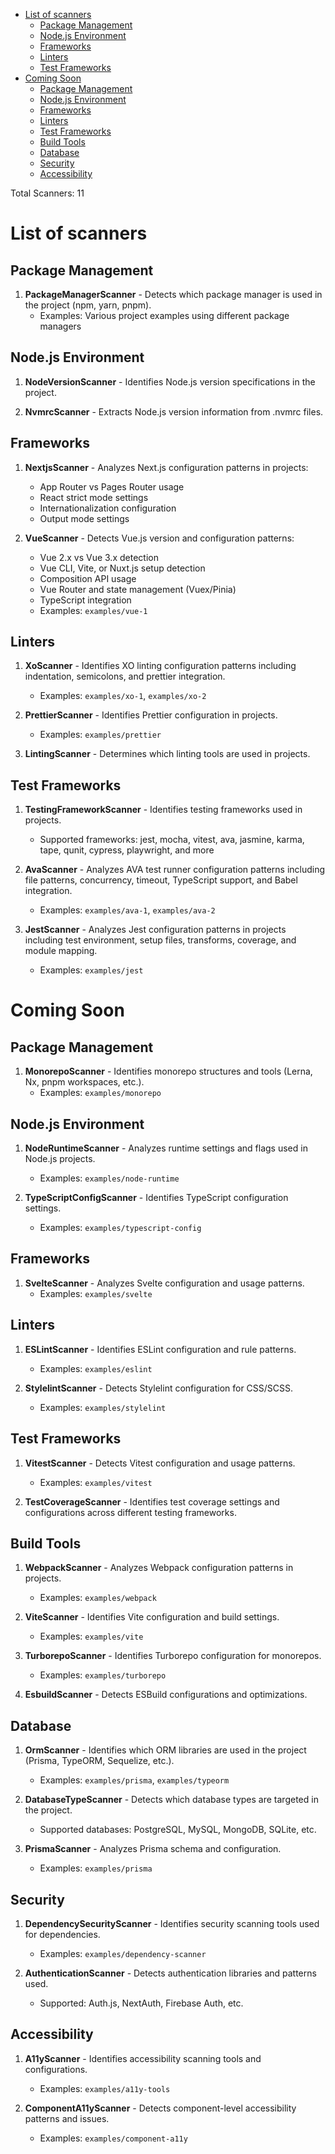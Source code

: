 - [List of scanners](#list-of-scanners)
  - [Package Management](#package-management)
  - [Node.js Environment](#nodejs-environment)
  - [Frameworks](#frameworks)
  - [Linters](#linters)
  - [Test Frameworks](#test-frameworks)
- [Coming Soon](#coming-soon)
  - [Package Management](#package-management-1)
  - [Node.js Environment](#nodejs-environment-1)
  - [Frameworks](#frameworks-1)
  - [Linters](#linters-1)
  - [Test Frameworks](#test-frameworks-1)
  - [Build Tools](#build-tools)
  - [Database](#database)
  - [Security](#security)
  - [Accessibility](#accessibility)


Total Scanners: 11

# List of scanners

## Package Management

1. **PackageManagerScanner** - Detects which package manager is used in the project (npm, yarn, pnpm).
   - Examples: Various project examples using different package managers

## Node.js Environment

1. **NodeVersionScanner** - Identifies Node.js version specifications in the project.
   
2. **NvmrcScanner** - Extracts Node.js version information from .nvmrc files.

## Frameworks

1. **NextjsScanner** - Analyzes Next.js configuration patterns in projects:
   - App Router vs Pages Router usage
   - React strict mode settings
   - Internationalization configuration
   - Output mode settings

2. **VueScanner** - Detects Vue.js version and configuration patterns:
   - Vue 2.x vs Vue 3.x detection
   - Vue CLI, Vite, or Nuxt.js setup detection
   - Composition API usage
   - Vue Router and state management (Vuex/Pinia)
   - TypeScript integration
   - Examples: `examples/vue-1`

## Linters
1. **XoScanner** - Identifies XO linting configuration patterns including indentation, semicolons, and prettier integration.
   - Examples: `examples/xo-1`, `examples/xo-2`
   
2. **PrettierScanner** - Identifies Prettier configuration in projects.
   - Examples: `examples/prettier`
   
3. **LintingScanner** - Determines which linting tools are used in projects.

## Test Frameworks

1. **TestingFrameworkScanner** - Identifies testing frameworks used in projects.
   - Supported frameworks: jest, mocha, vitest, ava, jasmine, karma, tape, qunit, cypress, playwright, and more

2. **AvaScanner** - Analyzes AVA test runner configuration patterns including file patterns, concurrency, timeout, TypeScript support, and Babel integration.
   - Examples: `examples/ava-1`, `examples/ava-2`

3. **JestScanner** - Analyzes Jest configuration patterns in projects including test environment, setup files, transforms, coverage, and module mapping.
   - Examples: `examples/jest`

# Coming Soon

## Package Management

   
1. **MonorepoScanner** - Identifies monorepo structures and tools (Lerna, Nx, pnpm workspaces, etc.).
   - Examples: `examples/monorepo`

## Node.js Environment

1. **NodeRuntimeScanner** - Analyzes runtime settings and flags used in Node.js projects.
   - Examples: `examples/node-runtime`
   
2. **TypeScriptConfigScanner** - Identifies TypeScript configuration settings.
   - Examples: `examples/typescript-config`

## Frameworks


1. **SvelteScanner** - Analyzes Svelte configuration and usage patterns.
   - Examples: `examples/svelte`

## Linters

1. **ESLintScanner** - Identifies ESLint configuration and rule patterns.
   - Examples: `examples/eslint`
   
2. **StylelintScanner** - Detects Stylelint configuration for CSS/SCSS.
   - Examples: `examples/stylelint`

## Test Frameworks

1. **VitestScanner** - Detects Vitest configuration and usage patterns.
   - Examples: `examples/vitest`

2. **TestCoverageScanner** - Identifies test coverage settings and configurations across different testing frameworks.

## Build Tools

1. **WebpackScanner** - Analyzes Webpack configuration patterns in projects.
   - Examples: `examples/webpack`

2. **ViteScanner** - Identifies Vite configuration and build settings.
   - Examples: `examples/vite`
   
3. **TurborepoScanner** - Identifies Turborepo configuration for monorepos.
   - Examples: `examples/turborepo`

4. **EsbuildScanner** - Detects ESBuild configurations and optimizations.

## Database

1. **OrmScanner** - Identifies which ORM libraries are used in the project (Prisma, TypeORM, Sequelize, etc.).
   - Examples: `examples/prisma`, `examples/typeorm`

2. **DatabaseTypeScanner** - Detects which database types are targeted in the project.
   - Supported databases: PostgreSQL, MySQL, MongoDB, SQLite, etc.

3. **PrismaScanner** - Analyzes Prisma schema and configuration.
   - Examples: `examples/prisma`

## Security

1. **DependencySecurityScanner** - Identifies security scanning tools used for dependencies.
   - Examples: `examples/dependency-scanner`

2. **AuthenticationScanner** - Detects authentication libraries and patterns used.
   - Supported: Auth.js, NextAuth, Firebase Auth, etc.


## Accessibility

1. **A11yScanner** - Identifies accessibility scanning tools and configurations.
   - Examples: `examples/a11y-tools`
   
2. **ComponentA11yScanner** - Detects component-level accessibility patterns and issues.
   - Examples: `examples/component-a11y` 